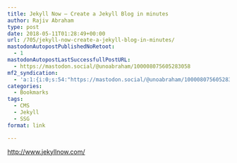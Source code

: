 ```yaml
---
title: Jekyll Now – Create a Jekyll Blog in minutes
author: Rajiv Abraham
type: post
date: 2018-05-11T01:28:49+00:00
url: /705/jekyll-now-create-a-jekyll-blog-in-minutes/
mastodonAutopostPublishedNoRetoot:
  - 1
mastodonAutopostLastSuccessfullPostURL:
  - https://mastodon.social/@unoabraham/100008075605283058
mf2_syndication:
  - 'a:1:{i:0;s:54:"https://mastodon.social/@unoabraham/100008075605283058";}'
categories:
  - Bookmarks
tags:
  - CMS
  - Jekyll
  - SSG
format: link

---
```

<http://www.jekyllnow.com/>